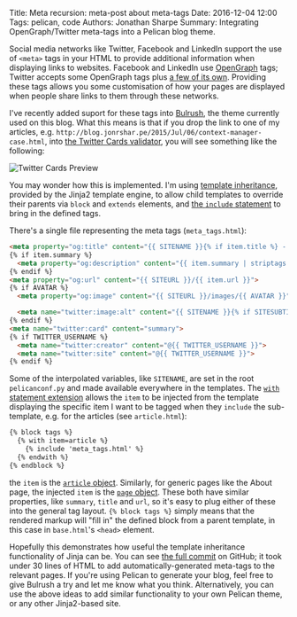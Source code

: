 Title: Meta recursion: meta-post about meta-tags
Date: 2016-12-04 12:00
Tags: pelican, code
Authors: Jonathan Sharpe
Summary: Integrating OpenGraph/Twitter meta-tags into a Pelican blog theme.

Social media networks like Twitter, Facebook and LinkedIn support the use of
`<meta>` tags in your HTML to provide additional information when displaying
links to websites. Facebook and LinkedIn use [OpenGraph][2] tags; Twitter 
accepts some OpenGraph tags plus [a few of its own][7]. Providing these tags
allows you some customisation of how your pages are displayed when people share
links to them through these networks.

I've recently added suport for these tags into [Bulrush][3], the theme currently
used on this blog. What this means is that if you drop the link to one of my
articles, e.g. `http://blog.jonrshar.pe/2015/Jul/06/context-manager-case.html`,
into [the Twitter Cards validator][1], you will see something like the
following:

 ![Twitter Cards Preview]({static}/images/twitter-card-preview.png)
 
You may wonder how this is implemented. I'm using [template inheritance][5],
provided by the Jinja2 template engine, to allow child templates to override
their parents via `block` and `extends` elements, and [the `include`
statement][6] to bring in the defined tags.

There's a single file representing the meta tags (`meta_tags.html`):
 
```html
<meta property="og:title" content="{{ SITENAME }}{% if item.title %} - {{ item.title }}{% endif %}">
{% if item.summary %}
  <meta property="og:description" content="{{ item.summary | striptags | truncate(200, end='...') }}">
{% endif %}
<meta property="og:url" content="{{ SITEURL }}/{{ item.url }}">
{% if AVATAR %}
  <meta property="og:image" content="{{ SITEURL }}/images/{{ AVATAR }}">

  <meta name="twitter:image:alt" content="{{ SITENAME }}{% if SITESUBTITLE %} | {{ SITESUBTITLE }}{% endif %}">
{% endif %}
<meta name="twitter:card" content="summary">
{% if TWITTER_USERNAME %}
  <meta name="twitter:creator" content="@{{ TWITTER_USERNAME }}">
  <meta name="twitter:site" content="@{{ TWITTER_USERNAME }}">
{% endif %}
```

Some of the interpolated variables, like `SITENAME`, are set in the root
`pelicanconf.py` and made available everywhere in the templates. The [`with`
statement extension][4] allows the `item` to be injected from the template
displaying the specific item I want to be tagged when they `include` the 
sub-template, e.g. for the articles (see `article.html`):

```html
{% block tags %}
  {% with item=article %}
    {% include 'meta_tags.html' %}
  {% endwith %}
{% endblock %}
```

the `item` is the [`article` object][8]. Similarly, for generic pages like the
About page, the injected `item` is the [`page` object][9]. These both have
similar properties, like `summary`, `title` and `url`, so it's easy to plug
either of these into the general tag layout. `{% block tags %}` simply means
that the rendered markup will "fill in" the defined block from a parent
template, in this case in `base.html`'s `<head>` element.

Hopefully this demonstrates how useful the template inheritance functionality of
Jinja can be. You can see [the full commit][10] on GitHub; it took under 30
lines of HTML to add automatically-generated meta-tags to the relevant pages.
If you're using Pelican to generate your blog, feel free to give Bulrush a try
and let me know what you think. Alternatively, you can use the above ideas to
add similar functionality to your own Pelican theme, or any other Jinja2-based
site.

  [1]: https://cards-dev.twitter.com/validator
  [2]: http://ogp.me/
  [3]: https://github.com/textbook/bulrush
  [4]: http://jinja.pocoo.org/docs/dev/extensions/#with-statement
  [5]: http://jinja.pocoo.org/docs/dev/templates/#template-inheritance
  [6]: http://jinja.pocoo.org/docs/dev/templates/#include
  [7]: https://dev.twitter.com/cards/markup
  [8]: http://docs.getpelican.com/en/3.6.3/themes.html#article
  [9]: http://docs.getpelican.com/en/3.6.3/themes.html#page
  [10]: https://github.com/textbook/bulrush/commit/78579cb3dba20c52a7f12f98a4e3cfbe2bbac051
